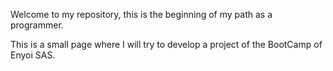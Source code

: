 Welcome to my repository, this is the beginning of my path as a programmer.

This is a small page where I will try to develop a project of the BootCamp of Enyoi SAS.